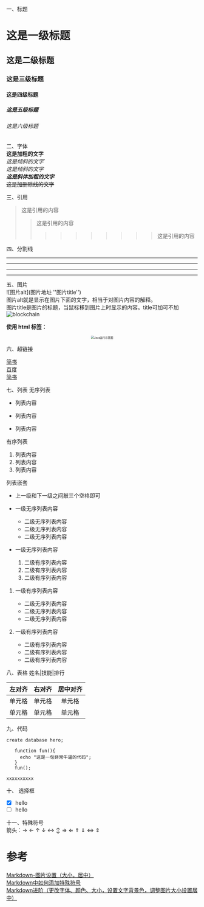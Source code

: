 一、标题
# 这是一级标题
## 这是二级标题
### 这是三级标题
#### 这是四级标题
##### 这是五级标题
###### 这是六级标题

二、字体  
**这是加粗的文字**  
*这是倾斜的文字*`  
_这是倾斜的文字_  
***这是斜体加粗的文字***   
~~这是加删除线的文字~~  

三、引用
>这是引用的内容
>>这是引用的内容
>>>>>>>>>>这是引用的内容

四、分割线 

---  
----  
***  
*****  
五、图片  
![图片alt](图片地址 ''图片title'')  
图片alt就是显示在图片下面的文字，相当于对图片内容的解释。  
图片title是图片的标题，当鼠标移到图片上时显示的内容。title可加可不加  
![blockchain](https://ss0.bdstatic.com/70cFvHSh_Q1YnxGkpoWK1HF6hhy/it/u=702257389,1274025419&fm=27&gp=0.jpg "区块链")

**使用 html 标签：**
<div  align="center">    
<img src="https://p0.meituan.net/travelcube/110b593ecf53866e0dec8df3618b0443257977.png" alt="Java运行示意图" style="zoom:50%"/>
</div>


六、超链接

[简书](http://jianshu.com)  
[百度](http://baidu.com)  
<a href="https://www.jianshu.com/u/1f5ac0cf6a8b" target="_blank">简书</a>

七、列表
无序列表
- 列表内容
+ 列表内容
* 列表内容

有序列表
1. 列表内容
2. 列表内容
3. 列表内容

列表嵌套
- 上一级和下一级之间敲三个空格即可

- 一级无序列表内容
   - 二级无序列表内容
   - 二级无序列表内容 
   - 二级无序列表内容
   
- 一级无序列表内容
   1. 二级有序列表内容
   2. 二级有序列表内容
   3. 二级有序列表内容

1. 一级有序列表内容
   * 二级无序列表内容
   * 二级无序列表内容
   * 二级无序列表内容

2. 一级有序列表内容
   + 二级有序列表内容
   + 二级有序列表内容
   + 二级有序列表内容
    
八、表格
姓名|技能|排行 

| 左对齐 | 右对齐 | 居中对齐 |
| :-----| ----: | :----: |
| 单元格 | 单元格 | 单元格 |
| 单元格 | 单元格 | 单元格 |

九、代码

`create database hero;`  
```
   function fun(){
     echo "这是一句非常牛逼的代码"; 
   }
   fun();
```
    xxxxxxxxxx

十、  选择框  
- [x] hello
- [ ] hello  

十一、特殊符号  
箭头：&rarr; &larr; &uarr; &darr; &harr; &varr; &rArr; &lArr; &uArr; &dArr; &hArr; &vArr;

# 参考
[Markdown-图片设置（大小，居中）](https://blog.csdn.net/qq_35451572/article/details/79443467)  
[Markdown中如何添加特殊符号](https://blog.csdn.net/Logicr/article/details/82414854)  
[Markdown进阶（更改字体、颜色、大小，设置文字背景色，调整图片大小设置居中）](https://blog.csdn.net/heimu24/article/details/81189700)

